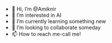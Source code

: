 - 👋 Hi, I’m @Amiknir
- 👀 I’m interested in AI
- 🌱 I’m currently learning something new
- 💞️ I’m looking to collaborate someday
- 📫 How to reach me-call me! 

<!---
Amiknir/Amiknir is a ✨ special ✨ repository because its `README.md` (this file) appears on your GitHub profile.
You can click the Preview link to take a look at your changes.
--->
